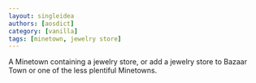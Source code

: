 ```yaml
---
layout: singleidea
authors: [aosdict]
category: [vanilla]
tags: [minetown, jewelry store]
---
```

A Minetown containing a jewelry store, or add a jewelry store to Bazaar Town or one of the less plentiful Minetowns.
